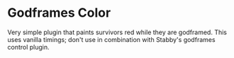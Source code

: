 Godframes Color
===============

Very simple plugin that paints survivors red while they are godframed.
This uses vanilla timings; don't use in combination with Stabby's godframes control
plugin.
